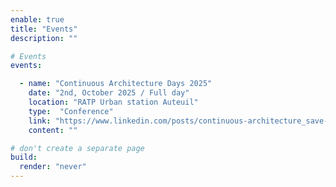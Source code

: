 ```yaml
---
enable: true
title: "Events"
description: ""

# Events
events:

  - name: "Continuous Architecture Days 2025"
    date: "2nd, October 2025 / Full day"
    location: "RATP Urban station Auteuil"
    type:  "Conference"
    link: "https://www.linkedin.com/posts/continuous-architecture_save-the-date-la-prochaine-journ%C3%A9e-dinspiration-activity-7346097845051027457-8-CU?utm_source=share&utm_medium=member_desktop&rcm=ACoAAAKQl1IBxCCei1irWVkPUXx4WZwc2u69Y6o"
    content: ""

# don't create a separate page
build:
  render: "never"
---
```

